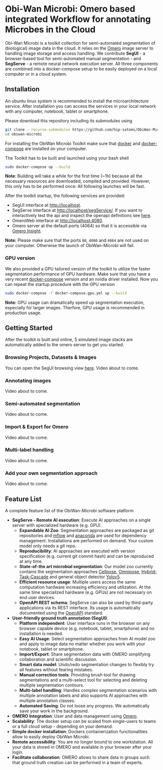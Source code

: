 # Obi-Wan Microbi: Omero based integrated Workflow for annotating Microbes in the Cloud

Obi-Wan Microbi is a toolkit collection for semi-automated segmentation of (biological) image data in the cloud. It relies on the [Omero](https://www.openmicroscopy.org/omero/) image server to handling image storage and access handling. We contribute **SegUI** - a browser-based tool for semi-automated manual segmentation - and **SegServe** - a remote neural network execution server. All three components are combined into a docker-compose setup to be easily deployed on a local computer or in a cloud system.

## Installation

An ubuntu linux system is recommended to install the microarchitecture service. After installation you can access the services in your local network with any computer, notebook, tablet or smartphone.

Please download this repository including its submodules using

```bash
git clone --recurse-submodules https://github.com/hip-satomi/ObiWan-Microbi.git
cd obiwan-microbi
```

For installing the ObiWan Microbi Toolkit make sure that [docker](https://docs.docker.com/get-docker/) and [docker-compose](https://docs.docker.com/compose/install/) are installed on your computer.

The Toolkit has to be built and launched using your bash shell

```bash
sudo docker-compose up --build
```

**Note**: Building will take a while for the first time (~1h) because all the necessary resources are downloaded, compiled and provided. However, this only has to be performed once: All following launches will be fast.

After the toolkit startup, the following services are provided:

- SegUI interface at [http://localhost](http://localhost).
- SegServe interface at [http://localhost/segService/](http://localhost/segService/). If you want to interactively test the api and inspect the openapi definitions see [here](http://localhost/segService/docs).
- OmeroWeb interface at [http://localhost:4080](http://localhost:4080).
- Omero server at the default ports (4064) so that it is accessible via [Omero Insight](https://www.openmicroscopy.org/omero/downloads/).

**Note:** Please make sure that the ports `80`, `4080` and `4064` are not used on your computer. Otherwise the launch of ObiWan-Microbi will fail.

### GPU version

We also provided a GPU tailored version of the toolkit to utilize the faster segmentation performance of GPU hardware. Make sure that you have a very recent [docker-compose](https://docs.docker.com/compose/install/) version and an nvidia driver installed. Now you can repeat the startup procedure with the GPU version

```bash
sudo docker-compose -f docker-compose.gpu.yml up --build
```

**Note:** GPU usage can dramatically speed up segmentation execution, especially for larger images. Therfore, GPU usage is recommended in production usage.

## Getting Started

After the toolkit is built and online, 5 simulated image stacks are automatically added to the omero server to get you started.

### Browsing Projects, Datasets & Images

You can open the SegUI browsing view [here](http://localhost). Video about to come.

### Annotating images

Video about to come.

### Semi-automated segmentation

Video about to come.

### Import & Export for Omero

Video about to come.

### Multi-label handling

Video about to come.

### Add your own segmentation approach

Video about to come.

## Feature List

A complete feature list of the ObiWan-Microbi software platform

- **SegServe - Remote AI execution**: Execute AI approaches on a single server with specialized hardware (e.g. GPU).
  - **Expandable AI Zoo**: Segmentation approaches are packaged as git repositories and [mflow](https://mlflow.org/) and [anaconda](https://www.anaconda.com/) are used for dependency management. Installations are performed on demand. Your custom model only needs a git repo.
  - **Reproducibility**: AI approaches are executed with version specification (e.g. current git commit hash) and can be reproduced at any time.
  - **State-of-the art microbial segmentation**: Our model zoo currently contains the segmentation approaches [Cellpose](https://doi.org/10.1038/s41592-020-01018-x), [Omnipose](https://doi.org/10.1101/2021.11.03.467199), [Hybrid-Task-Cascade](https://arxiv.org/abs/1901.07518) and general object detector [Yolov5](https://doi.org/10.5281/zenodo.6222936).
  - **Efficient resource usage**: Multiple users access the same computation hardware increasing efficiency and utilization. At the same time specialized hardware (e.g. GPUs) are not necessary on end user devices.
  - **OpenAPI REST schema**: SegServe can also be used by third-party applications via its REST interface. Its usage is automatically documented using the [OpenAPI](https://github.com/OAI/OpenAPI-Specification) standard.
- **User-friendly ground truth annotation (SegUI)**:
  - **Platform independent**: User interface runs in the browser on any browser capable device (e.g. notebook, tablet, smartphone) and no installation is needed.
  - **Easy AI Usage**: Select segmentation approaches from AI model zoo and apply to image data no matter whether you work with your notebook, tablet or smartphone.
  - **Import/Export**: Share segmentation data with OMERO simplifying collaboration and scientific discussion.
  - **Smart data model**: Undo/redo segmentation changes to flexibly try all features without fearing mistakes.
  - **Manual correction tools**: Providing brush tool for drawing segmentations and a multi-select tool for selecting and deleting multiple segmentation contours.
  - **Multi-label handling**: Handles complex segmentation scenarios with multiple annotation labels and also supports AI approaches with multiple annotation classes.
  - **Automated Saving**: Do not loose any progress. We automatically save your work in the background.
- **OMERO Integration**: User and data management using [Omero](https://www.openmicroscopy.org/omero/).
- **Scalability**: The docker setup can be scaled from single-users to teams or a full cloud setup - depending on your demand.
- **Simple docker installation**: Dockers containerization functionalities allow to easily deploy ObiWan Microbi.
- **Remote accessibility**: You are no longer bound to one workstation. All your data is stored in OMERO and available in your browser after your login.
- **Facilitate collaboration**: OMERO allows to share data in groups such that ground truth creation can be performed in a team of experts.
